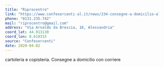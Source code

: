 ```yaml
---
title: "Riprocentro"
link: "https://www.confesercenti-al.it/news/234-consegne-a-domicilio-alessandria-lista-aggiornata-al-26-marzo.html"
phone: "0131.235.742"
mail: "riprocentro@gmail.com"
address: "Via Arnaldo da Brescia, 16, Alessandria"
coord_lat: 44.913130
coord_lon: 8.610315
source: "Confesercenti"
date: 2020-04-02
---
```


cartoleria e copisteria. Consegne a domicilio con corriere
